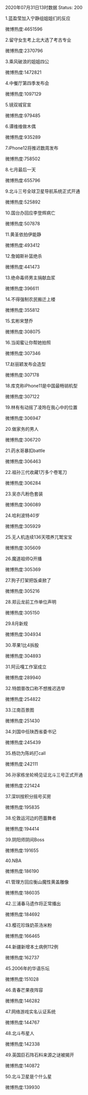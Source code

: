 2020年07月31日13时数据
Status: 200

1.蓝盈莹加入宁静组姐姐们的反应

微博热度:4651596

2.留守女生考上北大选了考古专业

微博热度:2370796

3.乘风破浪的姐姐四公

微博热度:1472821

4.中餐厅第四季发布会

微博热度:1097129

5.镜双城官宣

微博热度:979485

6.谭维维做木偶

微博热度:935289

7.iPhone12将推迟数周发布

微博热度:758502

8.七月最后一天

微博热度:655796

9.北斗三号全球卫星导航系统正式开通

微博热度:525892

10.国台办回应李登辉病亡

微博热度:507878

11.黄圣依拍伊能静

微博热度:493412

12.詹姆斯补篮绝杀

微博热度:441473

13.绝命毒师男主捐献血浆

微博热度:396611

14.不得强制农民搬迁上楼

微博热度:355812

15.玄彬宋慧乔

微博热度:308075

16.当闺蜜让你帮她拍照

微博热度:307346

17.赵丽颖发布会造型

微博热度:307178

18.库克称iPhone11是中国最畅销机型

微博热度:307122

19.林有有动摇了凌玲在我心中的位置

微博热度:306947

20.做家务的男人

微博热度:306720

21.药水哥暴扣battle

微博热度:306463

22.祖孙三代收藏1万多个卷笔刀

微博热度:306284

23.吴亦凡粉色套装

微博热度:306089

24.哈利波特40岁

微博热度:305929

25.无人机连续136天喂养兀鹫宝宝

微博热度:305609

26.魔道祖师Q开播

微博热度:305369

27.狗子打架把饭桌掀了

微博热度:305216

28.郑云龙前工作单位声明

微博热度:305150

29.8月新规

微博热度:304934

30.苹果1比4拆股

微博热度:304893

31.阿云嘎工作室成立

微博热度:289940

32.特朗普改口称不想推迟选举

微博热度:254822

33.江南百景图

微博热度:251430

34.刘国中任陕西省委书记

微博热度:245439

35.杨玏为陈屿打call

微博热度:242111

36.孙家栋坐轮椅见证北斗三号正式开通

微博热度:221424

37.深圳按积分摇号买房

微博热度:195835

38.伦敦运河边的芭蕾舞者

微博热度:194414

39.阴阳师阴间Boss

微博热度:191655

40.NBA

微博热度:186190

41.管理方回应衡山魔性黄盖雕像

微博热度:186035

42.三浦春马遗作将正常播出

微博热度:184692

43.樱花珍珠奶茶汤米粉

微博热度:166465

44.新疆新增本土病例112例

微博热度:162737

45.2006年的华语乐坛

微博热度:151028

46.青春芒果夜阵容

微博热度:146282

47.网络游戏实名认证系统

微博热度:144767

48.北斗布星人

微博热度:142338

49.英国巨石阵石料来源之谜被揭开

微博热度:140872

50.北斗卫星是个什么星

微博热度:139930

